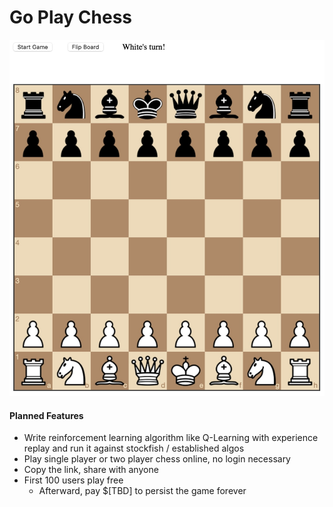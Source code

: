 # Go Play Chess

![Go Play Chess](images/go_chess.jpg)

#### Planned Features

* Write reinforcement learning algorithm like Q-Learning with experience replay and run it against stockfish / established algos
* Play single player or two player chess online, no login necessary
* Copy the link, share with anyone
* First 100 users play free
    * Afterward, pay $[TBD] to persist the game forever